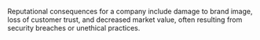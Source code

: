 Reputational consequences for a company include damage to brand image, loss of customer trust, and decreased market value, often resulting from security breaches or unethical practices.
